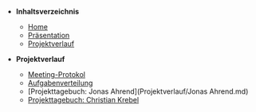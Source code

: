 ﻿* <b> Inhaltsverzeichnis </b>
  * [Home](/)
  * [Präsentation](Presentation/ ":ignore title")  
  * [Projektverlauf](/Projektverlauf/README.md)
  
* <b> Projektverlauf </b>
  * [Meeting-Protokol](Projektverlauf/Meeting-Protokol.md)
  * [Aufgabenverteilung](Projektverlauf/Aufgabenverteilung.md)
  * [Projekttagebuch: Jonas Ahrend](Projektverlauf/Jonas Ahrend.md)
  * [Projekttagebuch: Christian Krebel](Projektverlauf/ChristianKrebel.md)
